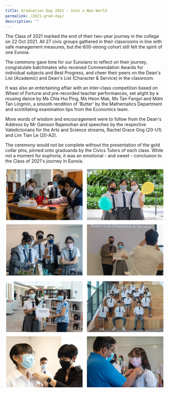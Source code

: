 ```yaml
---
title: Graduation Day 2021 – Into a New World
permalink: /2021-grad-day/
description: ""
---
```


The Class of 2021 marked the end of their two-year journey in the college on 22 Oct 2021. All 27 civic groups gathered in their classrooms in line with safe management measures, but the 600-strong cohort still felt the spirit of one Eunoia.

The ceremony gave time for our Eunoians to reflect on their journey, congratulate batchmates who received Commendation Awards for individual subjects and Best Progress, and cheer their peers on the Dean's List (Academic) and Dean's List (Character & Service) in the classroom.

It was also an entertaining affair with an inter-class competition based on Wheel of Fortune and pre-recorded teacher performances, set alight by a rousing dance by Ms Chia Hui Ping, Ms Heon Mak, Ms Tan Fangxi and Mdm Tan Lingmin, a smooth rendition of 'Butter' by the Mathematics Department and scintillating examination tips from the Economics team.

More words of wisdom and encouragement were to follow from the Dean's Address by Mr Ganison Rajamohan and speeches by the respective Valedictorians for the Arts and Science streams, Rachel Grace Ong (20-U1) and Lim Tian Le (20-A2).

The ceremony would not be complete without the presentation of the gold collar pins, pinned onto graduands by the Civics Tutors of each class. While not a moment for euphoria, it was an emotional - and sweet - conclusion to the Class of 2021's journey in Eunoia.

![](/images/gd21-1.png)
![](/images/gd21-2.png)